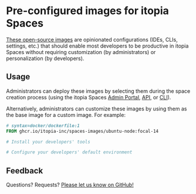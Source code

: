 # Pre-configured images for itopia Spaces

[These open-source images](https://github.com/orgs/itopia-inc/packages?repo_name=spaces-images)
are opinionated configurations (IDEs, CLIs, settings, etc.)
that should enable most developers to be productive in itopia Spaces
without requiring customization (by administrators) or personalization (by developers).

## Usage

Administrators can deploy these images
by selecting them during the space creation process
(using the itopia Spaces
[Admin Portal](https://spaces.itopia.com),
[API](https://api.spaces.itopia.com),
or [CLI](https://github.com/itopia-inc/spaces-cli)).
<!-- TODO: Add example screenshots/commands -->

Alternatively, administrators can customize these images
by using them as the base image for a custom image.
For example:

<!-- TODO: Write some example RUN instructions -->
```Dockerfile
# syntax=docker/dockerfile:1
FROM ghcr.io/itopia-inc/spaces-images/ubuntu-node:focal-14

# Install your developers' tools

# Configure your developers' default environment
```

## Feedback

Questions? Requests? [Please let us know on GitHub!](https://github.com/itopia-inc/spaces-images/issues)
